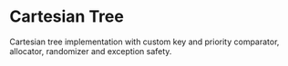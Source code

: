 # Cartesian Tree
Cartesian tree implementation with custom key and priority comparator, allocator, randomizer and exception safety.
